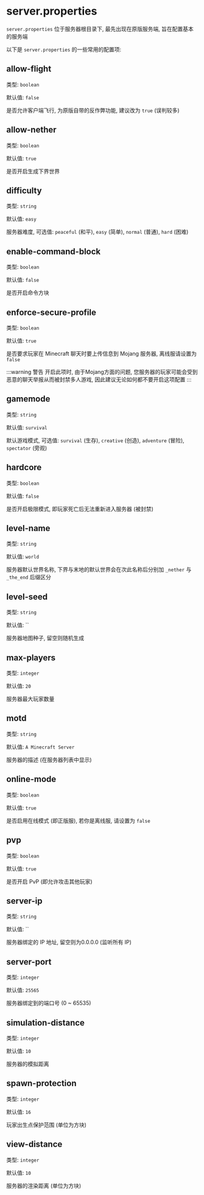 # server.properties

`server.properties`  位于服务器根目录下, 最先出现在原版服务端, 旨在配置基本的服务端

以下是 `server.properties` 的一些常用的配置项:

## allow-flight
类型: `boolean`

默认值: `false`

是否允许客户端飞行, 为原版自带的反作弊功能, 建议改为 `true` (误判较多)

## allow-nether
类型: `boolean`

默认值: `true`

是否开启生成下界世界

## difficulty
类型: `string`

默认值: `easy`

服务器难度, 可选值: `peaceful` (和平), `easy` (简单), `normal` (普通), `hard` (困难)

## enable-command-block
类型: `boolean`

默认值: `false`

是否开启命令方块

## enforce-secure-profile
类型: `boolean`

默认值: `true`

是否要求玩家在 Minecraft 聊天时要上传信息到 Mojang 服务器, 离线服请设置为 `false`

:::warning 警告
开启此项时, 由于Mojang方面的问题, 您服务器的玩家可能会受到恶意的聊天举报从而被封禁多人游戏, 因此建议无论如何都不要开启这项配置
:::

## gamemode
类型: `string`

默认值: `survival`

默认游戏模式, 可选值: `survival` (生存), `creative` (创造), `adventure` (冒险), `spectator` (旁观)

## hardcore
类型: `boolean`

默认值: `false`

是否开启极限模式, 即玩家死亡后无法重新进入服务器 (被封禁)

## level-name
类型: `string`

默认值: `world`

服务器默认世界名称, 下界与末地的默认世界会在次此名称后分别加 `_nether` 与 `_the_end` 后缀区分

## level-seed
类型: `string`

默认值: ``

服务器地图种子, 留空则随机生成

## max-players
类型: `integer`

默认值: `20`

服务器最大玩家数量

## motd
类型: `string`

默认值: `A Minecraft Server`

服务器的描述 (在服务器列表中显示)

## online-mode
类型: `boolean`

默认值: `true`

是否启用在线模式 (即正版服), 若你是离线服, 请设置为 `false`

## pvp
类型: `boolean`

默认值: `true`

是否开启 PvP (即允许攻击其他玩家)

## server-ip
类型: `string`

默认值: ``

服务器绑定的 IP 地址, 留空则为0.0.0.0 (监听所有 IP)

## server-port
类型: `integer`

默认值: `25565`

服务器绑定到的端口号 (0 ~ 65535)

## simulation-distance
类型: `integer`

默认值: `10`

服务器的模拟距离

## spawn-protection
类型: `integer`

默认值: `16`

玩家出生点保护范围 (单位为方块)

## view-distance
类型: `integer`

默认值: `10`

服务器的渲染距离 (单位为方块)

